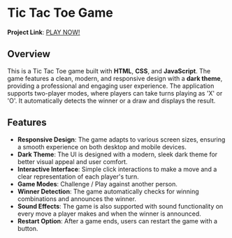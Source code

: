 # Tic Tac Toe Game

**Project Link**: <a href="https://mithun776.github.io/TicTacToe/" target="_blank">PLAY NOW!</a>

## Overview

This is a Tic Tac Toe game built with **HTML**, **CSS**, and **JavaScript**. The game features a clean, modern, and responsive design with a **dark theme**, providing a professional and engaging user experience. The application supports two-player modes, where players can take turns playing as 'X' or 'O'. It automatically detects the winner or a draw and displays the result.

## Features

- **Responsive Design**: The game adapts to various screen sizes, ensuring a smooth experience on both desktop and mobile devices.
- **Dark Theme**: The UI is designed with a modern, sleek dark theme for better visual appeal and user comfort.
- **Interactive Interface**: Simple click interactions to make a move and a clear representation of each player's turn.
- **Game Modes**: Challenge / Play against another person.
- **Winner Detection**: The game automatically checks for winning combinations and announces the winner.
- **Sound Effects**: The game is also supported with sound functionality on every move a player makes and when the winner is announced.
- **Restart Option**: After a game ends, users can restart the game with a button.
